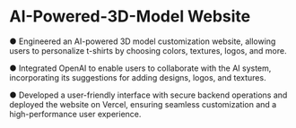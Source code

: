 # AI-Powered-3D-Model Website

● Engineered an AI-powered 3D model customization website, allowing users to personalize t-shirts by choosing colors, textures, logos, and more.

● Integrated OpenAI to enable users to collaborate with the AI system, incorporating its suggestions for adding designs, logos, and textures.

● Developed a user-friendly interface with secure backend operations and deployed the website on Vercel, ensuring seamless customization and a high-performance user experience.
